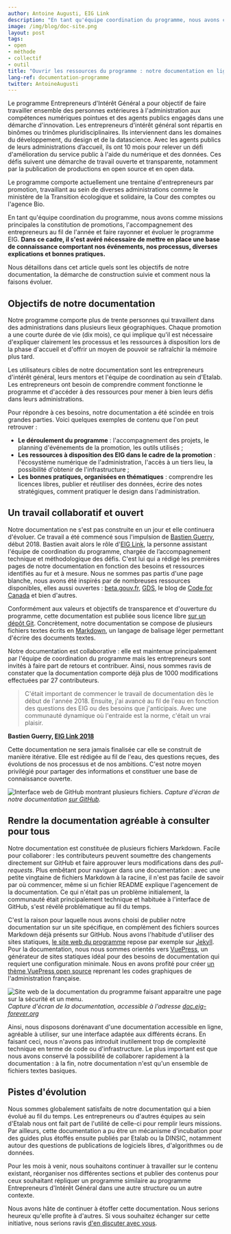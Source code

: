 ```yaml
---
author: Antoine Augusti, EIG Link
description: "En tant qu'équipe coordination du programme, nous avons comme missions principales la constitution de promotions, l'accompagnement des entrepreneurs au fil de l'année, faire rayonner et évoluer le programme EIG. Il s'est avéré nécessaire de mettre en place une base de connaissance comportant nos événements, nos processus, diverses explications et bonnes pratiques. Nous détaillons dans cet article quels sont les objectifs de notre documentation, la démarche de construction suivie et comment nous la faisons évoluer."
image: /img/blog/doc-site.png
layout: post
tags:
- open
- méthode
- collectif
- outil
title: "Ouvrir les ressources du programme : notre documentation en ligne"
lang-ref: documentation-programme
twitter: AntoineAugusti
---
```


Le programme Entrepreneurs d'Intérêt Général a pour objectif de faire travailler ensemble des personnes extérieures à l'administration aux compétences numériques pointues et des agents publics engagés dans une démarche d'innovation. Les entrepreneurs d'intérêt général sont répartis en binômes ou trinômes pluridisciplinaires. Ils interviennent dans les domaines du développement, du design et de la datascience. Avec les agents publics de leurs administrations d’accueil, ils ont 10 mois pour relever un défi d'amélioration du service public à l'aide du numérique et des données. Ces défis suivent une démarche de travail ouverte et transparente, notamment par la publication de productions en open source et en open data.

Le programme comporte actuellement une trentaine d'entrepreneurs par promotion, travaillant au sein de diverses administrations comme le ministère de la Transition écologique et solidaire, la Cour des comptes ou l'agence Bio.

En tant qu'équipe coordination du programme, nous avons comme missions principales la constitution de promotions, l'accompagnement des entrepreneurs au fil de l'année et faire rayonner et évoluer le programme EIG. **Dans ce cadre, il s'est avéré nécessaire de mettre en place une base de connaissance comportant nos événements, nos processus, diverses explications et bonnes pratiques.**

Nous détaillons dans cet article quels sont les objectifs de notre documentation, la démarche de construction suivie et comment nous la faisons évoluer.


## Objectifs de notre documentation

Notre programme comporte plus de trente personnes qui travaillent dans des administrations dans plusieurs lieux géographiques. Chaque promotion a une courte durée de vie (dix mois), ce qui implique qu'il est nécessaire d'expliquer clairement les processus et les ressources à disposition lors de la phase d'accueil et d'offrir un moyen de pouvoir se rafraîchir la mémoire plus tard.

Les utilisateurs cibles de notre documentation sont les entrepreneurs d'intérêt général, leurs mentors et l'équipe de coordination au sein d'Etalab. Les entrepreneurs ont besoin de comprendre comment fonctionne le programme et d'accéder à des ressources pour mener à bien leurs défis dans leurs administrations.

Pour répondre à ces besoins, notre documentation a été scindée en trois grandes parties. Voici quelques exemples de contenu que l'on peut retrouver :



* **Le déroulement du programme** : l'accompagnement des projets, le planning d'événements de la promotion, les outils utilisés ;
* **Les ressources à disposition des EIG dans le cadre de la promotion** : l'écosystème numérique de l'administration, l'accès à un tiers lieu, la possibilité d'obtenir de l'infrastructure ;
* **Les bonnes pratiques, organisées en thématiques** : comprendre les licences libres, publier et réutiliser des données, écrire des notes stratégiques, comment pratiquer le design dans l'administration.

## Un travail collaboratif et ouvert

Notre documentation ne s'est pas construite en un jour et elle continuera d'évoluer. Ce travail a été commencé sous l'impulsion de [Bastien Guerry](https://entrepreneur-interet-general.etalab.gouv.fr/communaute/2018/bastien-guerry.html), début 2018. Bastien avait alors le rôle d'[EIG Link](https://entrepreneur-interet-general.etalab.gouv.fr/defis/2018/eiglink.html), la personne assistant l'équipe de coordination du programme, chargée de l’accompagnement technique et méthodologique des défis. C'est lui qui a rédigé les premières pages de notre documentation en fonction des besoins et ressources identifiés au fur et à mesure. Nous ne sommes pas partis d'une page blanche, nous avons été inspirés par de nombreuses ressources disponibles, elles aussi ouvertes : [beta.gouv.fr](https://beta.gouv.fr/), [GDS](https://www.gov.uk/government/organisations/government-digital-service), le blog de [Code for Canada](https://medium.com/code-for-canada) et bien d'autres.

Conformément aux valeurs et objectifs de transparence et d'ouverture du programme, cette documentation est publiée sous licence libre [sur un dépôt Git](https://github.com/entrepreneur-interet-general/eig-link). Concrètement, notre documentation se compose de plusieurs fichiers textes écrits en [Markdown](https://fr.wikipedia.org/wiki/Markdown), un langage de balisage léger permettant d'écrire des documents textes.

Notre documentation est collaborative : elle est maintenue principalement par l'équipe de coordination du programme mais les entrepreneurs sont invités à faire part de retours et contribuer. Ainsi, nous sommes ravis de constater que la documentation comporte déjà plus de 1000 modifications effectuées par 27 contributeurs.


> C'était important de commencer le travail de documentation dès le début de l'année 2018.  Ensuite, j'ai avancé au fil de l'eau en fonction des questions des EIG ou des besoins que j'anticipais. Avec une communauté dynamique où l'entraide est la norme, c'était un vrai plaisir.

**Bastien Guerry, [EIG Link 2018](https://entrepreneur-interet-general.etalab.gouv.fr/defis/2018/eiglink.html)**

Cette documentation ne sera jamais finalisée car elle se construit de manière itérative. Elle est rédigée au fil de l'eau, des questions reçues, des évolutions de nos processus et de nos ambitions. C'est notre moyen privilégié pour partager des informations et constituer une base de connaissance ouverte.

![Interface web de GitHub montrant plusieurs fichiers.](/img/blog/doc-github.png)
_Capture d'écran de notre documentation [sur GitHub](https://github.com/entrepreneur-interet-general/eig-link)._


## Rendre la documentation agréable à consulter pour tous

Notre documentation est constituée de plusieurs fichiers Markdown. Facile pour collaborer : les contributeurs peuvent soumettre des changements directement sur GitHub et faire approuver leurs modifications dans des _pull-requests_. Plus embêtant pour naviguer dans une documentation : avec une petite vingtaine de fichiers Markdown à la racine, il n'est pas facile de savoir par où commencer, même si un fichier README explique l'agencement de la documentation. Ce qui n'était pas un problème initialement, la communauté était principalement technique et habituée à l'interface de GitHub, s'est révélé problématique au fil du temps.

C'est la raison pour laquelle nous avons choisi de publier notre documentation sur un site spécifique, en complément des fichiers sources Markdown déjà présents sur GitHub. Nous avons l'habitude d'utiliser des sites statiques, [le site web du programme](https://entrepreneur-interet-general.etalab.gouv.fr/) repose par exemple sur [Jekyll](https://jekyllrb.com). Pour la documentation, nous nous sommes orientés vers [VuePress](https://vuepress.vuejs.org), un générateur de sites statiques idéal pour des besoins de documentation qui requiert une configuration minimale. Nous en avons profité pour créer [un thème VuePress open source](https://vuepress-gouv-fr-demo.eig-forever.org) reprenant les codes graphiques de l'administration française.


![Site web de la documentation du programme faisant apparaitre une page sur la sécurité et un menu.](/img/blog/doc-site.png)
_Capture d'écran de la documentation, accessible à l'adresse [doc.eig-forever.org](https://doc.eig-forever.org)_

Ainsi, nous disposons dorénavant d'une documentation accessible en ligne, agréable à utiliser, sur une interface adaptée aux différents écrans. En faisant ceci, nous n'avons pas introduit inutilement trop de complexité technique en terme de code ou d'infrastructure. Le plus important est que nous avons conservé la possibilité de collaborer rapidement à la documentation : à la fin, notre documentation n'est qu'un ensemble de fichiers textes basiques.


## Pistes d'évolution

Nous sommes globalement satisfaits de notre documentation qui a bien évolué au fil du temps. Les entrepreneurs ou d'autres équipes au sein d'Etalab nous ont fait part de l'utilité de celle-ci pour remplir leurs missions. Par ailleurs, cette documentation a pu être un mécanisme d'incubation pour des guides plus étoffés ensuite publiés par Etalab ou la DINSIC, notamment autour des questions de publications de logiciels libres, d'algorithmes ou de données.

Pour les mois à venir, nous souhaitons continuer à travailler sur le contenu existant, réorganiser nos différentes sections et publier des contenus pour ceux souhaitant répliquer un programme similaire au programme Entrepreneurs d'Intérêt Général dans une autre structure ou un autre contexte.

Nous avons hâte de continuer à étoffer cette documentation. Nous serions heureux qu'elle profite à d'autres. Si vous souhaitez échanger sur cette initiative, nous serions ravis [d'en discuter avec vous](https://entrepreneur-interet-general.etalab.gouv.fr/contact.html).
